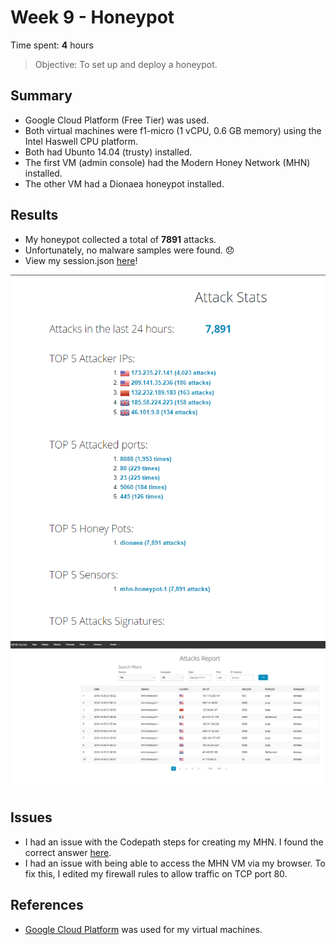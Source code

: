 # Week 9 - Honeypot

Time spent: **4** hours

> Objective: To set up and deploy a honeypot.

## Summary

- Google Cloud Platform (Free Tier) was used. 
- Both virtual machines were f1-micro (1 vCPU, 0.6 GB memory) using the Intel Haswell CPU platform. 
- Both had Ubunto 14.04 (trusty) installed. 
- The first VM (admin console) had the Modern Honey Network (MHN) installed. 
- The other VM had a Dionaea honeypot installed.

## Results

- My honeypot collected a total of **7891** attacks.
- Unfortunately, no malware samples were found. :disappointed:
- View my session.json [here](https://raw.githubusercontent.com/caitthecaptain/Codepath-Week-9/master/session.json)!

![](https://github.com/caitthecaptain/Codepath-Week-9/blob/master/honeypotstats.PNG)
![](https://github.com/caitthecaptain/Codepath-Week-9/blob/master/honeypotreport.PNG)


## Issues

- I had an issue with the Codepath steps for creating my MHN. I found the correct answer [here](https://github.com/RedolentSun/mhn).
- I had an issue with being able to access the MHN VM via my browser. To fix this, I edited my firewall rules to allow traffic on TCP port 80.


## References
- [Google Cloud Platform](https://cloud.google.com/free/docs/frequently-asked-questions) was used for my virtual machines.

